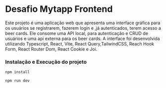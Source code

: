 # Desafio Mytapp Frontend
Este projeto é uma aplicação web que apresenta uma interface gráfica para os usuários se registrarem, fazerem login e ,já autenticados, terem acesso a beer cards. Ele consome uma API local, para autenticação e CRUD de usuários e uma api externa para os beer cards. A interface foi desenvolvida utilizando Typescript, React, Vite, React Query,TailwindCSS, Reach Hook Form, React Router Dom, React Cookie e Joi.

### Instalação e Execução do projeto

```
npm install
```
```
npm run dev
```
